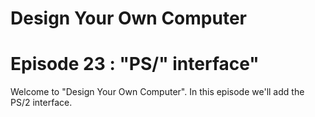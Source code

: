 # Design Your Own Computer
# Episode 23 : "PS/" interface"

Welcome to "Design Your Own Computer".  In this episode we'll add the 
PS/2 interface.
